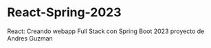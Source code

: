 # React-Spring-2023
React: Creando webapp Full Stack con Spring Boot 2023  proyecto  de  Andres Guzman
